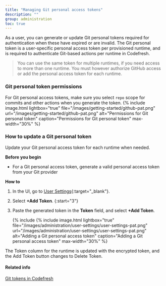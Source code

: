 ```yaml
---
title: "Managing Git personal access tokens"
description: ""
group: administration
toc: true
---
```

As a user, you can generate or update Git personal tokens required for authentication when these have expired or are invalid. The Git personal token is a user-specific personal access token per provisioned runtime, and is required to authenticate Git-based actions per runtime in Codefresh.  

> You can use the same token for multiple runtimes, if you need access to more than one runtime. 
You must however authorize GitHub access or add the personal access token for each runtime.  


### Git personal token permissions
For Git personal access tokens, make sure you select `repo` scope for commits and other actions when you generate the token.
{% include 
   image.html 
   lightbox="true" 
   file="/images/getting-started/github-pat.png" 
   url="/images/getting-started/github-pat.png" 
   alt="Permissions for Git personal token" 
   caption="Permissions for Git personal token"
   max-width="30%" 
   %}

### How to update a Git personal token
Update your Git personal access token for each runtime when needed.  

**Before you begin**  
* For a Git personal access token, generate a valid personal access token from your Git provider  

**How to**  
1. In the UI, go to [User Settings](https://g.codefresh.io/2.0/user-settings){:target="\_blank"}.
1. Select **+Add Token**.
{:start="3"}
1. Paste the generated token in the **Token** field, and select **+Add Token**. 

    {% include 
   {% include 
   image.html 
   lightbox="true" 
   file="/images/administration/user-settings/user-settings-pat.png" 
   url="/images/administration/user-settings/user-settings-pat.png" 
   alt="Adding a Git personal access token" 
   caption="Adding a Git personal access token"
   max-width="30%" 
   %}

The Token column for the runtime is updated with the encrypted token, and the Add Token button changes to Delete Token.  

#### Related info  
[Git tokens in Codefresh]({{site.baseurl}}/docs/administration/git-tokens/)